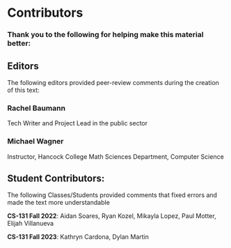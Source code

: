 # Contributors

### Thank you to the following for helping make this material better:

## Editors
The following editors provided peer-review comments during the creation of this text:
### Rachel Baumann
Tech Writer and Project Lead in the public sector

### Michael Wagner
Instructor, Hancock College Math Sciences Department, Computer Science

## Student Contributors:
The following Classes/Students provided comments that fixed errors and made the text more understandable

**CS-131 Fall 2022**: Aidan Soares, Ryan Kozel, Mikayla Lopez, Paul Motter, Elijah Villanueva

**CS-131 Fall 2023**: Kathryn Cardona, Dylan Martin
